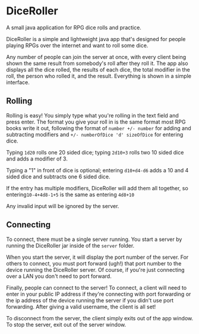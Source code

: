 # DiceRoller
A small java application for RPG dice rolls and practice.

DiceRoller is a simple and lightweight java app that's designed for 
people playing RPGs over the internet and want to roll some dice.

Any number of people can join the server at once, with every client being 
shown the same result from somebody's roll after they roll it. The app also 
displays all the dice rolled, the results of each dice, the total modifier in 
the roll, the person who rolled it, and the result. Everything is shown in 
a simple interface.

## Rolling

Rolling is easy! You simply type what you're rolling in the text field and 
press enter. The format you give your roll in is the same format most RPG books 
write it out, following the format of ``number +/- number`` for adding and subtracting 
modifiers and ``+/- numberOfDice 'd' sizeOfDice`` for entering dice.

Typing ``1d20`` rolls one 20 sided dice; typing ``2d10+3`` rolls two 10 sided 
dice and adds a modifier of 3. 

Typing a "1" in front of dice is optional; entering ``d10+d4-d6`` adds a 10 and 4 
sided dice and subtracts one 6 sided dice.

If the entry has multiple modifiers, DiceRoller will add them all together, so
entering``10-4+4d8-1+5`` is the same as entering ``4d8+10``

Any invalid input will be ignored by the server.

## Connecting

To connect, there must be a single server running. You start a server by running the DiceRoller 
jar inside of the ``server`` folder. 

When you start the server, it will display the port number of the server. For others to connect, you 
must port forward (ugh!) that port number to the device running the DiceRoller server. Of course, if you're 
just connecting over a LAN you don't need to port forward.

Finally, people can connect to the server! To connect, a client will need to enter in your public IP address 
if they're connecting with port forwarding or the ip address of the device running the server if you didn't 
use port forwarding. After giving a valid username, the client is all set!

To disconnect from the server, the client simply exits out of the app window. To stop the server, exit 
out of the server window.
